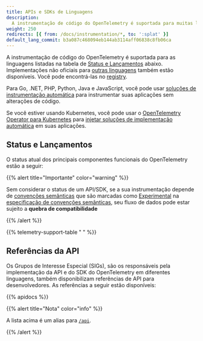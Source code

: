 ```yaml
---
title: APIs e SDKs de Linguagens
description:
  A instrumentação de código do OpenTelemetry é suportada para muitas linguagens de programação populares.
weight: 250
redirects: [{ from: /docs/instrumentation/*, to: ':splat' }]
default_lang_commit: b3a087c468094eb144ab3114aff06838c8fb06ca
---
```


A instrumentação de código do OpenTelemetry é suportada para as linguagens listadas 
na tabela de [Status e Lançamentos](#status-e-lançamentos) abaixo. Implementações não 
oficiais para [outras linguagens](/docs/languages/other) também estão disponíveis. 
Você pode encontrá-las no [registry](/ecosystem/registry/).

Para Go, .NET, PHP, Python, Java e JavaScript, você pode usar 
[soluções de instrumentação automática](/docs/zero-code) para instrumentar suas
aplicações sem alterações de código.

Se você estiver usando Kubernetes, você pode usar o [OpenTelemetry Operator 
para Kubernetes][otel-op] para [injetar soluções de implementação automática][implementação automática]
em suas aplicações.

## Status e Lançamentos

O status atual dos principais componentes funcionais do OpenTelemetry estão a seguir:

{{% alert title="Importante" color="warning" %}}

Sem considerar o status de um API/SDK, se a sua instrumentação depende de [convenções
semânticas] que são marcadas como [Experimental] na [especificação de convenções 
semânticas], seu fluxo de dados pode estar sujeito a **quebra de compatibilidade**

[convenções semânticas]: /docs/concepts/semantic-conventions/
[Experimental]: /docs/specs/otel/document-status/
[especificação de convenções semânticas]: /docs/specs/semconv/

{{% /alert %}}

{{% telemetry-support-table " " %}}

## Referências da API

Os Grupos de Interesse Especial (SIGs), são os responsáveis pela implementação da API 
e do SDK do OpenTelemetry em diferentes linguagens, também disponibilizam referências 
de API para desenvolvedores. As referências a seguir estão disponíveis: 

{{% apidocs %}}

{{% alert title="Nota" color="info" %}}

A lista acima é um alias para [`/api`](/api).

{{% /alert %}}

[implementação automática]: /docs/kubernetes/operator/automatic/
[instrumentação]: /docs/concepts/instrumentation/
[otel-op]: /docs/kubernetes/operator/
